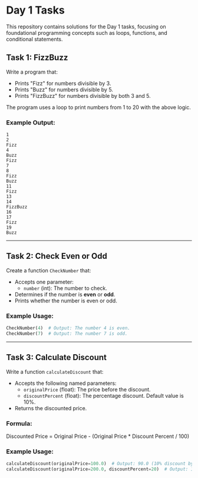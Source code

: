 # Day 1 Tasks

This repository contains solutions for the Day 1 tasks, focusing on foundational programming concepts such as loops, functions, and conditional statements.

## Task 1: FizzBuzz

Write a program that:
- Prints "Fizz" for numbers divisible by 3.
- Prints "Buzz" for numbers divisible by 5.
- Prints "FizzBuzz" for numbers divisible by both 3 and 5.

The program uses a loop to print numbers from 1 to 20 with the above logic.

### Example Output:
```
1
2
Fizz
4
Buzz
Fizz
7
8
Fizz
Buzz
11
Fizz
13
14
FizzBuzz
16
17
Fizz
19
Buzz
```

---

## Task 2: Check Even or Odd

Create a function `CheckNumber` that:
- Accepts one parameter:
  - `number` (int): The number to check.
- Determines if the number is **even** or **odd**.
- Prints whether the number is even or odd.

### Example Usage:
```python
CheckNumber(4)  # Output: The number 4 is even.
CheckNumber(7)  # Output: The number 7 is odd.
```

---

## Task 3: Calculate Discount

Write a function `calculateDiscount` that:
- Accepts the following named parameters:
  - `originalPrice` (float): The price before the discount.
  - `discountPercent` (float): The percentage discount. Default value is 10%.
- Returns the discounted price.

### Formula:
Discounted Price = Original Price - (Original Price * Discount Percent / 100)

### Example Usage:
```python
calculateDiscount(originalPrice=100.0)  # Output: 90.0 (10% discount by default)
calculateDiscount(originalPrice=200.0, discountPercent=20)  # Output: 160.0
